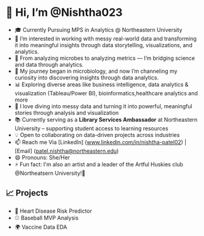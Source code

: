 # 👋 Hi, I’m @Nishtha023

- 🎓 Currently Pursuing MPS in Analytics @ Northeastern University
- 👀 I’m interested in working with messy real-world data and transforming it into meaningful insights through data storytelling, visualizations, and analytics.
- 🔬 From analyzing microbes to analyzing metrics — I’m bridging science and data through analytics.  
- 🌱 My journey began in microbiology, and now I’m channeling my curiosity into discovering insights through data analytics.  
- 📊 Exploring diverse areas like business intelligence, data analytics & visualization (Tableau/Power BI), bioinformatics,healthcare analytics and more  
- 🧹 I love diving into messy data and turning it into powerful, meaningful stories through analysis and visualization 
- 📚 Currently serving as a **Library Services Ambassador** at Northeastern University – supporting student access to learning resources 
- 💡 Open to collaborating on data-driven projects across industries 
- 📫 Reach me Via [LinkedIn] (www.linkedin.com/in/nishtha-patel02) | [Email] (patel.nishtha@northeastern.edu)
- 😄 Pronouns: She/Her
- ⚡ Fun fact: I'm also an artist and a leader of the Artful Huskies club @Northeatsern University!🎨

## 📈 Projects
- 🧬 Heart Disease Risk Predictor 
- ⚾ Baseball MVP Analysis 
- 🌍 Vaccine Data EDA


<!---
Nishtha023/Nishtha023 is a ✨ special ✨ repository because its `README.md` (this file) appears on your GitHub profile.
You can click the Preview link to take a look at your changes.
--->
